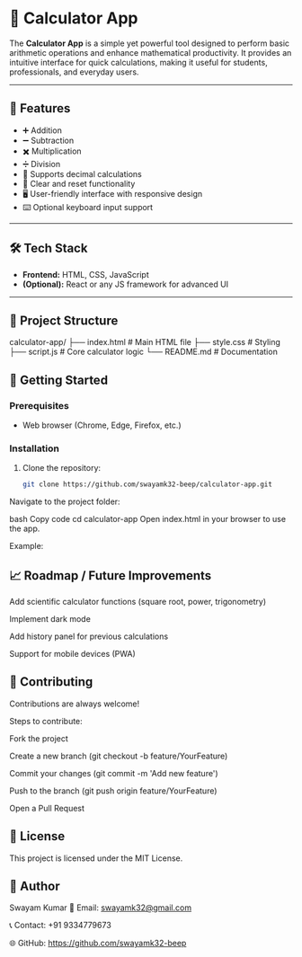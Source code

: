 # 🧮 Calculator App

The **Calculator App** is a simple yet powerful tool designed to perform basic arithmetic operations and enhance mathematical productivity. It provides an intuitive interface for quick calculations, making it useful for students, professionals, and everyday users.  

---

## 📌 Features
- ➕ Addition  
- ➖ Subtraction  
- ✖️ Multiplication  
- ➗ Division  
- 🧮 Supports decimal calculations  
- 🔄 Clear and reset functionality  
- 🖥️ User-friendly interface with responsive design  
- ⌨️ Optional keyboard input support  

---

## 🛠️ Tech Stack
- **Frontend:** HTML, CSS, JavaScript  
- **(Optional):** React or any JS framework for advanced UI  

---

## 📂 Project Structure
calculator-app/
├── index.html # Main HTML file
├── style.css # Styling
├── script.js # Core calculator logic
└── README.md # Documentation


## 🚀 Getting Started

### Prerequisites
- Web browser (Chrome, Edge, Firefox, etc.)  

### Installation
1. Clone the repository:
   ```bash
   git clone https://github.com/swayamk32-beep/calculator-app.git
Navigate to the project folder:

bash
Copy code
cd calculator-app
Open index.html in your browser to use the app.

Example:

## 📈 Roadmap / Future Improvements
 Add scientific calculator functions (square root, power, trigonometry)

 Implement dark mode

 Add history panel for previous calculations

 Support for mobile devices (PWA)

## 🤝 Contributing
Contributions are always welcome!

Steps to contribute:

Fork the project

Create a new branch (git checkout -b feature/YourFeature)

Commit your changes (git commit -m 'Add new feature')

Push to the branch (git push origin feature/YourFeature)

Open a Pull Request

## 📜 License
This project is licensed under the MIT License.

## 👤 Author

Swayam Kumar
📧 Email: swayamk32@gmail.com

📞 Contact: +91 9334779673

🌐 GitHub: https://github.com/swayamk32-beep
